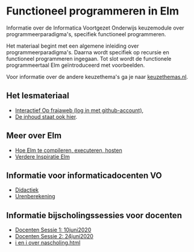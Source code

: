 # Functioneel programmeren in Elm

Informatie over de Informatica Voortgezet Onderwijs keuzemodule over programmeerparadigma's, specifiek functioneel programmeren.

Het materiaal begint met een algemene inleiding over programmeerparadigma's. Daarna wordt specifiek op recursie en functioneel programmeren ingegaan. Tot slot wordt de functionele programmeertaal Elm geïntroduceerd met voorbeelden.

Voor informatie over de andere keuzethema's ga je naar
[keuzethemas.nl](https://keuzethemas.nl/).

## Het lesmateriaal

+ [Interactief Op frajaweb (log in met github-account)](https://jupyterhub.frajaweb.com/hub/login),
+ [De inhoud staat ook hier](notebooks/Welcome).


## Meer over Elm
+ [Hoe Elm te compileren, executeren, hosten](host/)
+ [Verdere Inspiratie Elm](allsorts)



## Informatie voor informaticadocenten VO
+ [Didactiek](docentinfo/didactiek)
+ [Urenberekening](docentinfo/uren)


## Informatie bijscholingssessies voor docenten
+ [Docenten Sessie 1: 10juni2020](scholing/)
+ [Docenten Sessie 2: 24juni2020](scholing/sessie2)
+ [i en i over nascholing.html](https://ieni.github.io/inf2019/nascholing.html)
